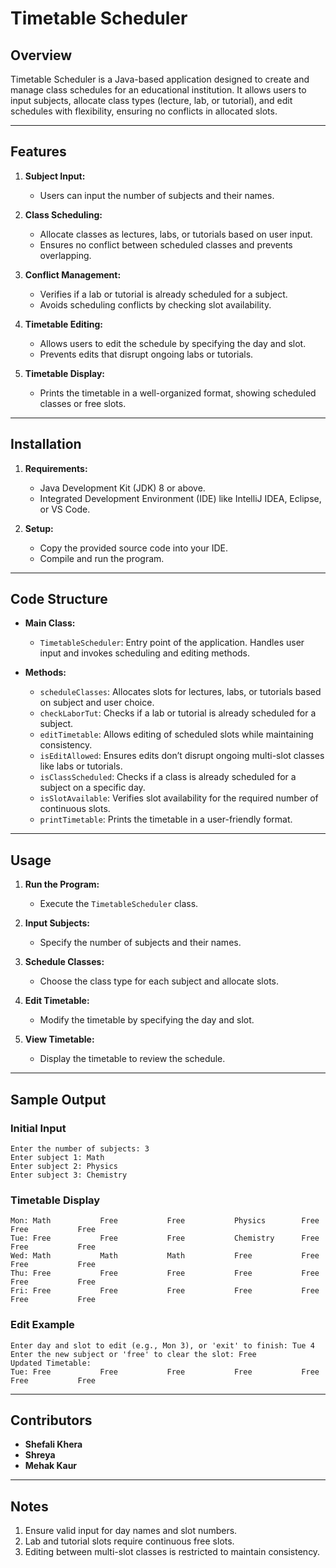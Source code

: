 # Timetable Scheduler

## Overview
Timetable Scheduler is a Java-based application designed to create and manage class schedules for an educational institution. It allows users to input subjects, allocate class types (lecture, lab, or tutorial), and edit schedules with flexibility, ensuring no conflicts in allocated slots.

---

## Features
1. **Subject Input:**
   - Users can input the number of subjects and their names.

2. **Class Scheduling:**
   - Allocate classes as lectures, labs, or tutorials based on user input.
   - Ensures no conflict between scheduled classes and prevents overlapping.

3. **Conflict Management:**
   - Verifies if a lab or tutorial is already scheduled for a subject.
   - Avoids scheduling conflicts by checking slot availability.

4. **Timetable Editing:**
   - Allows users to edit the schedule by specifying the day and slot.
   - Prevents edits that disrupt ongoing labs or tutorials.

5. **Timetable Display:**
   - Prints the timetable in a well-organized format, showing scheduled classes or free slots.

---

## Installation
1. **Requirements:**
   - Java Development Kit (JDK) 8 or above.
   - Integrated Development Environment (IDE) like IntelliJ IDEA, Eclipse, or VS Code.

2. **Setup:**
   - Copy the provided source code into your IDE.
   - Compile and run the program.

---

## Code Structure
- **Main Class:**
  - `TimetableScheduler`: Entry point of the application. Handles user input and invokes scheduling and editing methods.

- **Methods:**
  - `scheduleClasses`: Allocates slots for lectures, labs, or tutorials based on subject and user choice.
  - `checkLaborTut`: Checks if a lab or tutorial is already scheduled for a subject.
  - `editTimetable`: Allows editing of scheduled slots while maintaining consistency.
  - `isEditAllowed`: Ensures edits don’t disrupt ongoing multi-slot classes like labs or tutorials.
  - `isClassScheduled`: Checks if a class is already scheduled for a subject on a specific day.
  - `isSlotAvailable`: Verifies slot availability for the required number of continuous slots.
  - `printTimetable`: Prints the timetable in a user-friendly format.

---

## Usage
1. **Run the Program:**
   - Execute the `TimetableScheduler` class.

2. **Input Subjects:**
   - Specify the number of subjects and their names.

3. **Schedule Classes:**
   - Choose the class type for each subject and allocate slots.

4. **Edit Timetable:**
   - Modify the timetable by specifying the day and slot.

5. **View Timetable:**
   - Display the timetable to review the schedule.

---

## Sample Output
### Initial Input
```
Enter the number of subjects: 3
Enter subject 1: Math
Enter subject 2: Physics
Enter subject 3: Chemistry
```

### Timetable Display
```
Mon: Math           Free           Free           Physics        Free           Free           Free
Tue: Free           Free           Free           Chemistry      Free           Free           Free
Wed: Math           Math           Math           Free           Free           Free           Free
Thu: Free           Free           Free           Free           Free           Free           Free
Fri: Free           Free           Free           Free           Free           Free           Free
```

### Edit Example
```
Enter day and slot to edit (e.g., Mon 3), or 'exit' to finish: Tue 4
Enter the new subject or 'free' to clear the slot: Free
Updated Timetable:
Tue: Free           Free           Free           Free           Free           Free           Free
```

---

## Contributors
- **Shefali Khera**
- **Shreya**
- **Mehak Kaur**

---

## Notes
1. Ensure valid input for day names and slot numbers.
2. Lab and tutorial slots require continuous free slots.
3. Editing between multi-slot classes is restricted to maintain consistency.




